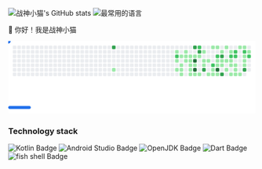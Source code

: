 ![战神小猫's GitHub stats](https://github-readme-stats.vercel.app/api?username=ioit-aaa&show_icons=true&theme=nord&locale=cn&hide_title=true&hide=prs&include_all_commits=true&count_private=true)
![最常用的语言](https://github-readme-stats.vercel.app/api/top-langs/?username=ioit-aaa&layout=compact&theme=nord&locale=cn&hide=html,css,tex)

:wave: 你好！我是战神小猫

<picture>
  <source
    media="(prefers-color-scheme: dark)"
    srcset="images/breakout-dark.svg"
  />
  <source
    media="(prefers-color-scheme: light)"
    srcset="images/breakout-light.svg"
  />
  <img alt="Breakout Game" src="images/breakout-light.svg" />
</picture>

### Technology stack

![Kotlin Badge](https://img.shields.io/badge/Kotlin-7F52FF?logo=kotlin&logoColor=fff&style=for-the-badge)
![Android Studio Badge](https://img.shields.io/badge/Android%20Studio-3DDC84?logo=androidstudio&logoColor=fff&style=for-the-badge)
![OpenJDK Badge](https://img.shields.io/badge/OpenJDK-000?logo=openjdk&logoColor=fff&style=for-the-badge)
![Dart Badge](https://img.shields.io/badge/Dart-0175C2?logo=dart&logoColor=fff&style=for-the-badge)
![fish shell Badge](https://img.shields.io/badge/fish%20shell-34C534?logo=fishshell&logoColor=fff&style=for-the-badge)